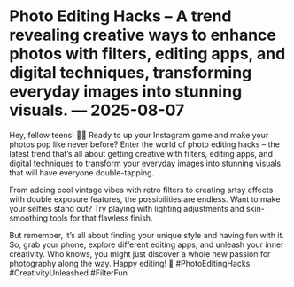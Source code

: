 # Photo Editing Hacks – A trend revealing creative ways to enhance photos with filters, editing apps, and digital techniques, transforming everyday images into stunning visuals. — 2025-08-07

Hey, fellow teens! 📸✨ Ready to up your Instagram game and make your photos pop like never before? Enter the world of photo editing hacks – the latest trend that’s all about getting creative with filters, editing apps, and digital techniques to transform your everyday images into stunning visuals that will have everyone double-tapping.

From adding cool vintage vibes with retro filters to creating artsy effects with double exposure features, the possibilities are endless. Want to make your selfies stand out? Try playing with lighting adjustments and skin-smoothing tools for that flawless finish.

But remember, it’s all about finding your unique style and having fun with it. So, grab your phone, explore different editing apps, and unleash your inner creativity. Who knows, you might just discover a whole new passion for photography along the way. Happy editing! 🌟 #PhotoEditingHacks #CreativityUnleashed #FilterFun